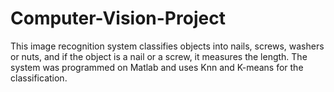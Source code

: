 # Computer-Vision-Project
This image recognition system classifies objects into nails, screws, washers or nuts, and if the object is a nail or a screw, it measures the length. The system was programmed on Matlab and uses Knn and K-means for the classification.
